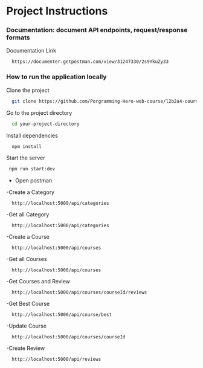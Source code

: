 # Project Instructions

### Documentation: document API endpoints, request/response formats

Documentation Link

```http
  https://documenter.getpostman.com/view/31247330/2s9YkuZy33
```

### How to run the application locally

Clone the project

```bash
  git clone https://github.com/Porgramming-Hero-web-course/l2b2a4-course-review-with-auth-nazmulhasannasim333
```

Go to the project directory

```bash
  cd your-project-directory
```

Install dependencies

```bash
  npm install
```

Start the server

```bash
 npm run start:dev
```

- Open postman

-Create a Category

```http
  http://localhost:5000/api/categories
```

-Get all Category

```http
  http://localhost:5000/api/categories
```

-Create a Course

```http
  http://localhost:5000/api/courses
```

-Get all Courses

```http
  http://localhost:5000/api/courses
```

-Get Courses and Review

```http
  http://localhost:5000/api/courses/courseId/reviews
```

-Get Best Course

```http
  http://localhost:5000/api/course/best
```

-Update Course

```http
  http://localhost:5000/api/courses/courseId
```

-Create Review

```http
  http://localhost:5000/api/reviews
```
